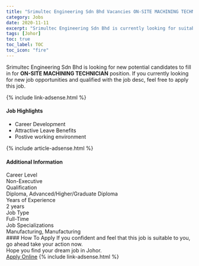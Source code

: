 ```yaml
---
title: "Srimultec Engineering Sdn Bhd Vacancies ON-SITE MACHINING TECHNICIAN" 
category: Jobs 
date: 2020-11-11 
excerpt: "Srimultec Engineering Sdn Bhd is currently looking for suitable person to fill in the ON-SITE MACHINING TECHNICIAN which positioned at Johor" 
tags: [Johor] 
toc: true 
toc_label: TOC 
toc_icon: "fire" 
--- 
```


<p>Srimultec Engineering Sdn Bhd is looking for new potential candidates to fill in for <b>ON-SITE MACHINING TECHNICIAN</b> position. If you currently looking for new job opportunities and qualified with the job desc, feel free to apply this job.
</p>{% include link-adsense.html %} 
<div><div><div><h4>Job Highlights</h4></div></div><div><ul><li><div><div><div><div></div></div></div><div><span>Career Development</span></div></div></li><li><div><div><div><div></div></div></div><div><span>Attractive Leave Benefits</span></div></div></li><li><div><div><div><div></div></div></div><div><span>Postive working environment</span></div></div></li></ul></div></div> 
{% include article-adsense.html %} 
<div><div><div><h4>Additional Information</h4></div></div><div><div><div><div><div><div><div><div><span>Career Level</span></div></div><div><span>Non-Executive</span></div></div></div></div><div><div><div><div><div><span>Qualification</span></div></div><div><span>Diploma, Advanced/Higher/Graduate Diploma</span></div></div></div></div><div><div><div><div><div><span>Years of Experience</span></div></div><div><span>2 years</span></div></div></div></div><div><div><div><div><div><span>Job Type</span></div></div><div><span>Full-Time</span></div></div></div></div><div><div><div><div><div><span>Job Specializations</span></div></div><div><span>Manufacturing, Manufacturing</span></div></div></div></div></div></div></div></div> 
#### How To Apply 
If you confident and feel that this job is suitable to you, go ahead take your action now. <br/> 
Hope you find your dream job in Johor. <br/> 
<a href="https://www.jobstreet.com.my/en/job/on-site-machining-technician-4421920?jobId=jobstreet-my-job-4421920&sectionRank=29&token=0~6dc242b6-0237-4553-a70d-8553491e8a50&fr=SRP%20View%20In%20New%20Ta" class="btn btn--info" target="_blank" rel="nofollow noopenner">Apply Online</a> 
{% include link-adsense.html %} 
